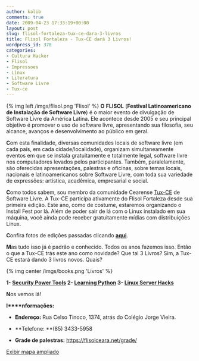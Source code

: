 ```yaml
---
author: kalib
comments: true
date: 2009-04-23 17:33:19+00:00
layout: post
slug: flisol-fortaleza-tux-ce-dara-3-livros
title: Flisol Fortaleza - Tux-CE dará 3 Livros!
wordpress_id: 378
categories:
- Cultura Hacker
- Flisol
- Impressoes
- Linux
- Literatura
- Software Livre
- Tux-ce
---
```

{% img left /imgs/flisol.png 'Flisol' %}
**O** **FLISOL** (**Festival Latinoamericano de Instalação de Software Livre**) é o maior evento de divulgação de Software Livre da América Latina. Ele acontece desde 2005 e seu principal objetivo é promover o uso de software livre, apresentando sua filosofia, seu alcance, avanços e desenvolvimento ao público em geral.

**C**om esta finalidade, diversas comunidades locais de software livre (em cada país, em cada cidade/localidade), organizam simultaneamente eventos em que se instala gratuitamente e totalmente legal, software livre nos computadores levados pelos participantes. Também, paralelamente, são oferecidas apresentações, palestras e oficinas, sobre temas locais, nacionais e latinoamericanos sobre Software Livre, com toda sua variedade de expressões: artística, acadêmica, empresarial e social.

**C**omo todos sabem, sou membro da comunidade Cearense [Tux-CE](https://www.tux-ce.org) de Software Livre. A Tux-CE participa ativamente do Flisol Fortaleza desde sua primeira edição. Este ano, como de costume, estaremos organizando o Install Fest por lá. Além de poder sair de lá com o Linux instalado em sua máquina, você ainda pode receber gratuitamente mídias com distribuições Linux.

**C**onfira fotos de edições passadas clicando [**aqui**](https://www.tux-ce.org/portal/image).

**M**as tudo isso já é padrão e conhecido. Todos os anos fazemos isso. Então o que a Tux-CE trás este ano como novidade? Que tal 3 Livros? Sim, a Tux-CE estará dando 3 livros novos. Quais?

{% img center /imgs/books.png 'Livros' %}

**1- [Security Power Tools](https://oreilly.com/catalog/9780596009632/)
2- [Learning Python](https://oreilly.com/catalog/9780596513986/)
3- [Linux Server Hacks](https://oreilly.com/catalog/9780596004613/)**

**N**os vemos lá!

**I****nformações:**



	
  * **Endereço:** Rua Celso Tinoco, 1374, atrás do Colégio Jorge Vieira.

	
  * **Telefone: **(85) 3433-5958‎

	
  * **Grade de palestras:** https://flisolceara.net/grade/


[Exibir mapa ampliado](https://maps.google.com.br/maps?f=q&source=embed&hl=pt-BR&geocode=&q=casa+Brasil+vila+uni%C3%A3o&sll=-3.76808,-38.530083&sspn=0.01987,0.038624&ie=UTF8&t=h&cid=11860023325894446322&ll=-3.761143,-38.52313&spn=0.059952,0.072956&z=13&iwloc=A)